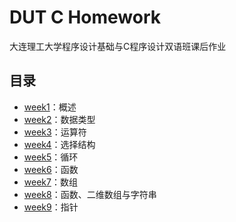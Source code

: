 # DUT C Homework
大连理工大学程序设计基础与C程序设计双语班课后作业

## 目录
- [week1](./week1/)：概述
- [week2](./week2/)：数据类型
- [week3](./week3/)：运算符
- [week4](./week4/)：选择结构
- [week5](./week5/)：循环
- [week6](./week6/)：函数
- [week7](./week7/)：数组
- [week8](./week8/)：函数、二维数组与字符串
- [week9](./week9/)：指针